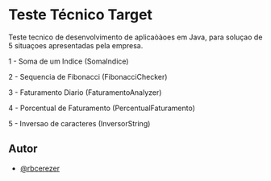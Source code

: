 
# Teste Técnico Target

Teste tecnico de desenvolvimento de aplicaòàoes em Java, para soluçao de 5 situaçoes apresentadas pela empresa.

1 - Soma de um Indice (SomaIndice)

2 - Sequencia de Fibonacci (FibonacciChecker)

3 - Faturamento Diario (FaturamentoAnalyzer)

4 - Porcentual de Faturamento (PercentualFaturamento)

5 - Inversao de caracteres (InversorString)


## Autor

- [@rbcerezer](https://www.github.com/rbcerezer)

